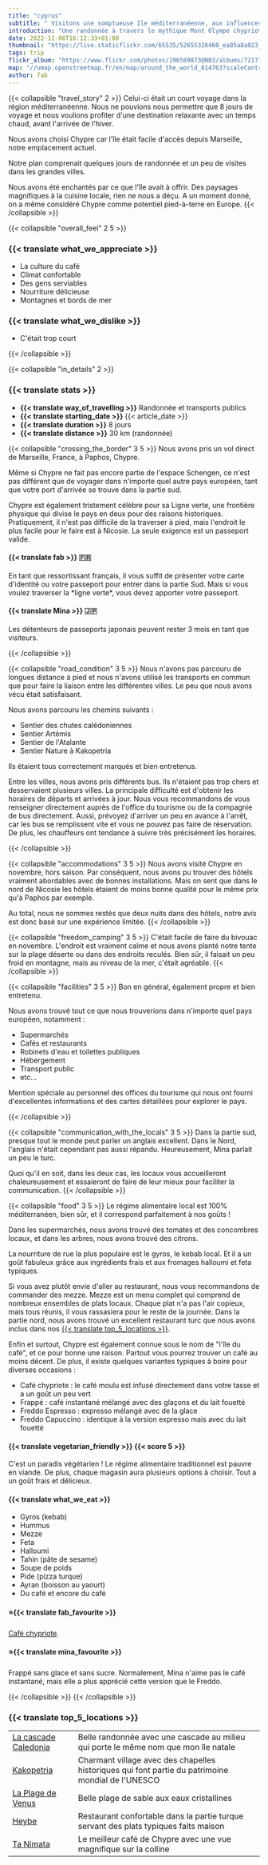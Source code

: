 ```yaml
---
title: "cyprus"
subtitle: " Visitons une somptueuse île méditerranéenne, aux influences grecques et turques."
introduction: "Une randonnée à travers le mythique Mont Olympe chypriote en automne."
date: 2022-11-06T16:12:33+01:00
thumbnail: "https://live.staticflickr.com/65535/52655326460_ea85a8a023_c.jpg"
tags: trip
flickr_album: "https://www.flickr.com/photos/196589873@N03/albums/72177720305588577"
map: "//umap.openstreetmap.fr/en/map/around_the_world_814763?scaleControl=false&miniMap=false&scrollWheelZoom=false&zoomControl=true&allowEdit=false&moreControl=true&searchControl=null&tilelayersControl=null&embedControl=null&datalayersControl=true&onLoadPanel=undefined&captionBar=false&datalayers=2568117#8/35.0615/33.2007"
author: fab
---
```

{{< collapsible "travel_story" 2 >}}
Celui-ci était un court voyage dans la région méditerranéenne. Nous ne pouvions nous permettre que 8 jours de voyage et nous voulions profiter d'une destination relaxante avec un temps chaud, avant l'arrivée de l'hiver.

Nous avons choisi Chypre car l'île était facile d'accès depuis Marseille, notre emplacement actuel.

Notre plan comprenait quelques jours de randonnée et un peu de visites dans les grandes villes.

Nous avons été enchantés par ce que l'île avait à offrir. Des paysages magnifiques à la cuisine locale, rien ne nous a déçu. A un moment donné, on a même considéré Chypre comme potentiel pied-à-terre en Europe.
{{< /collapsible >}}

{{< collapsible "overall_feel" 2 5 >}}
<h3>{{< translate what_we_appreciate >}}</h3>

- La culture du café
- Climat confortable
- Des gens serviables
- Nourriture délicieuse
- Montagnes et bords de mer
  
<h3>{{< translate what_we_dislike >}}</h3>

- C'était trop court

{{< /collapsible >}}

{{< collapsible "in_details" 2 >}}

<h3>{{< translate stats >}}</h3>
<ul>
<li><b>{{< translate way_of_travelling >}}</b> Randonnée et transports publics</li>
<li><b>{{< translate starting_date >}} </b>{{< article_date >}}</li> 
<li><b>{{< translate duration >}}</b> 8 jours</li>
<li><b>{{< translate distance >}}</b> 30 km (randonnée)</li>
</ul>

{{< collapsible "crossing_the_border" 3 5 >}}
Nous avons pris un vol direct de Marseille, France, à Paphos, Chypre.

Même si Chypre ne fait pas encore partie de l'espace Schengen, ce n'est pas différent que de voyager dans n'importe quel autre pays européen, tant que votre port d'arrivée se trouve dans la partie sud.

Chypre est également tristement célèbre pour sa Ligne verte, une frontière physique qui divise le pays en deux pour des raisons historiques. Pratiquement, il n'est pas difficile de la traverser à pied, mais l'endroit le plus facile pour le faire est à Nicosie. La seule exigence est un passeport valide.

<h4>{{< translate fab >}} 🇫🇷</h4>
En tant que ressortissant français, il vous suffit de présenter votre carte d'identité ou votre passeport pour entrer dans la partie Sud. Mais si vous voulez traverser la *ligne verte*, vous devez apporter votre passeport.

<h4>{{< translate Mina >}} 🇯🇵</h4>
Les détenteurs de passeports japonais peuvent rester 3 mois en tant que visiteurs.

{{< /collapsible >}}

{{< collapsible "road_condition" 3 5 >}}
Nous n'avons pas parcouru de longues distance à pied et nous n'avons utilisé les transports en commun que pour faire la liaison entre les différentes villes. Le peu que nous avons vécu était satisfaisant.

Nous avons parcouru les chemins suivants :

- Sentier des chutes calédoniennes
- Sentier Artémis
- Sentier de l'Atalante
- Sentier Nature à Kakopetria

Ils étaient tous correctement marqués et bien entretenus.

Entre les villes, nous avons pris différents bus. Ils n'étaient pas trop chers et desservaient plusieurs villes. La principale difficulté est d'obtenir les horaires de départs et arrivées à jour. Nous vous recommandons de vous renseigner directement auprès de l'office du tourisme ou de la compagnie de bus directement. Aussi, prévoyez d'arriver un peu en avance à l'arrêt, car les bus se remplissent vite et vous ne pouvez pas faire de réservation. De plus, les chauffeurs ont tendance à suivre très précisément les horaires.

{{< /collapsible >}}

{{< collapsible "accommodations" 3 5 >}}
Nous avons visité Chypre en novembre, hors saison. Par conséquent, nous avons pu trouver des hôtels vraiment abordables avec de bonnes installations. Mais on sent que dans le nord de Nicosie les hôtels étaient de moins bonne qualité pour le même prix qu'à Paphos par exemple.

Au total, nous ne sommes restés que deux nuits dans des hôtels, notre avis est donc basé sur une expérience limitée.
{{< /collapsible >}}

{{< collapsible "freedom_camping" 3 5 >}}
C'était facile de faire du bivouac en novembre. L'endroit est vraiment calme et nous avons planté notre tente sur la plage déserte ou dans des endroits reculés. Bien sûr, il faisait un peu froid en montagne, mais au niveau de la mer, c'était agréable.
{{< /collapsible >}}

{{< collapsible "facilities" 3 5 >}}
Bon en général, également propre et bien entretenu.

Nous avons trouvé tout ce que nous trouverions dans n'importe quel pays européen, notamment :

- Supermarchés
- Cafés et restaurants
- Robinets d'eau et toilettes publiques
- Hébergement
- Transport public
- etc…

Mention spéciale au personnel des offices du tourisme qui nous ont fourni d'excellentes informations et des cartes détaillées pour explorer le pays.

{{< /collapsible >}}

{{< collapsible "communication_with_the_locals" 3 5 >}}
Dans la partie sud, presque tout le monde peut parler un anglais excellent. Dans le Nord, l'anglais n'était cependant pas aussi répandu. Heureusement, Mina parlait un peu le turc.

Quoi qu'il en soit, dans les deux cas, les locaux vous accueilleront chaleureusement et essaieront de faire de leur mieux pour faciliter la communication.
{{< /collapsible >}}

{{< collapsible "food" 3 5 >}}
Le régime alimentaire local est 100% méditerranéen, bien sûr, et il correspond parfaitement à nos goûts !

Dans les supermarchés, nous avons trouvé des tomates et des concombres locaux, et dans les arbres, nous avons trouvé des citrons.

La nourriture de rue la plus populaire est le gyros, le kebab local. Et il a un goût fabuleux grâce aux ingrédients frais et aux fromages halloumi et feta typiques.

Si vous avez plutôt envie d'aller au restaurant, nous vous recommandons de commander des mezze. Mezze est un menu complet qui comprend de nombreux ensembles de plats locaux. Chaque plat n'a pas l'air copieux, mais tous réunis, il vous rassasiera pour le reste de la journée. Dans la partie nord, nous avons trouvé un excellent restaurant turc que nous avons inclus dans nos [{{< translate top_5_locations >}}](#hahahugoshortcode-s3-hbhb).

Enfin et surtout, Chypre est également connue sous le nom de "l'île du café", et ce pour bonne une raison. Partout vous pourrez trouver un café au moins décent. De plus, il existe quelques variantes typiques à boire pour diverses occasions :

- Café chypriote : le café moulu est infusé directement dans votre tasse et a un goût un peu vert
- Frappé : café instantané mélangé avec des glaçons et du lait fouetté
- Freddo Espresso : expresso mélangé avec de la glace
- Freddo Capuccino : identique à la version expresso mais avec du lait fouetté

<h4>{{< translate vegetarian_friendly >}} {{< score 5 >}}</h4>
C'est un paradis végétarien ! Le régime alimentaire traditionnel est pauvre en viande. De plus, chaque magasin aura plusieurs options à choisir. Tout a un goût frais et délicieux.
<h4>{{< translate what_we_eat >}}</h4> 

- Gyros (kebab)
- Hummus
- Mezze
- Feta
- Halloumi
- Tahin (pâte de sesame)
- Soupe de poids
- Pide (pizza turque)
- Ayran (boisson au yaourt)
- Du café et encore du café



<h4>⭐{{< translate fab_favourite >}}</h4>

[Café chypriote](https://www.gcharalambous.com/).

<h4>⭐{{< translate mina_favourite >}}</h4>

Frappé sans glace et sans sucre. Normalement, Mina n'aime pas le café instantané, mais elle a plus apprécié cette version que le Freddo.

{{< /collapsible >}}
{{< /collapsible >}}

### {{< translate top_5_locations >}}
|             |             |
|-------------|-------------|
|   [La cascade Caledonia](https://goo.gl/maps/oM9sn2QS2iE986Cr5)    |   Belle randonnée avec une cascade au milieu qui porte le même nom que mon île natale    |
|   [ Kakopetria ](https://goo.gl/maps/4fnenYkRz6U3ica16)    |   Charmant village avec des chapelles historiques qui font partie du patrimoine mondial de l'UNESCO    |
|   [La Plage de Venus](https://goo.gl/maps/Yjf5kmvHsNWcJnVF6)    |   Belle plage de sable aux eaux cristallines   |
|   [Heybe](https://goo.gl/maps/iKQDHXXu1BBug7vT7)    |   Restaurant confortable dans la partie turque servant des plats typiques faits maison   |
|   [Ta Nimata](https://goo.gl/maps/KvtS6caDc9wvp4jV9)    |   Le meilleur café de Chypre avec une vue magnifique sur la colline    |

